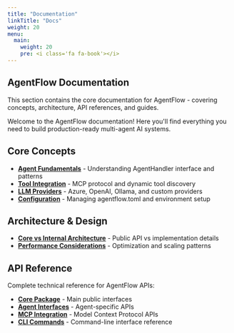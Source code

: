 ```yaml
---
title: "Documentation"
linkTitle: "Docs"
weight: 20
menu:
  main:
    weight: 20
    pre: <i class='fa fa-book'></i>
---
```


## AgentFlow Documentation

This section contains the core documentation for AgentFlow - covering concepts, architecture, API references, and guides.

Welcome to the AgentFlow documentation! Here you'll find everything you need to build production-ready multi-agent AI systems.

## Core Concepts

- **[Agent Fundamentals](agent-basics/)** - Understanding AgentHandler interface and patterns
- **[Tool Integration](tool-integration/)** - MCP protocol and dynamic tool discovery  
- **[LLM Providers](llm-providers/)** - Azure, OpenAI, Ollama, and custom providers
- **[Configuration](configuration/)** - Managing agentflow.toml and environment setup

## Architecture & Design

- **[Core vs Internal Architecture](architecture/)** - Public API vs implementation details
- **[Performance Considerations](performance/)** - Optimization and scaling patterns

## API Reference

Complete technical reference for AgentFlow APIs:

- **[Core Package](../api/core/)** - Main public interfaces
- **[Agent Interfaces](../api/agents/)** - Agent-specific APIs
- **[MCP Integration](../api/mcp/)** - Model Context Protocol APIs
- **[CLI Commands](../api/cli/)** - Command-line interface reference